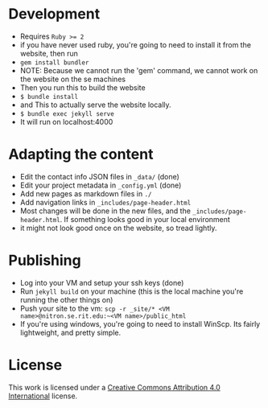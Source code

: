 # Development

- Requires `Ruby >= 2` 
- if you have never used ruby, you're going to need to install it from the website, then run 
- `gem install bundler`
- NOTE: Because we cannot run the 'gem' command, we cannot work on the website on the se machines
- Then you run this to build the website
- `$ bundle install`
- and This to actually serve the website locally.
- `$ bundle exec jekyll serve`
- It will run on localhost:4000

# Adapting the content

- Edit the contact info JSON files in `_data/` (done)
- Edit your project metadata in `_config.yml` (done)
- Add new pages as markdown files in `./`
- Add navigation links in `_includes/page-header.html`
- Most changes will be done in the new files, and the `_includes/page-header.html`. If something looks good in your local environment
- it might not look good once on the website, so tread lightly.

# Publishing

- Log into your VM and setup your ssh keys (done)
- Run `jekyll build` on your machine (this is the local machine you're running the other things on)
- Push your site to the vm:
  `scp -r _site/* <VM name>@nitron.se.rit.edu:~<VM name>/public_html`
- If you're using windows, you're going to need to install WinScp. Its fairly lightweight, and pretty simple.

# License

This work is licensed under a [Creative Commons Attribution 4.0 International](https://creativecommons.org/licenses/by/4.0/) license.

[1]: https://jekyllrb.com/
[2]: https://pages.github.com/
[3]: https://github.com/jasonlong/cayman-theme
